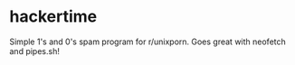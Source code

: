 # hackertime
Simple 1's and 0's spam program for r/unixporn. Goes great with neofetch and pipes.sh!

